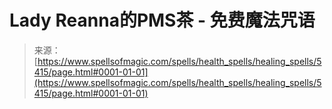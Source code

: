 <!--yml

category: 未分类

date: 2024-06-12 18:39:32

-->

# Lady Reanna的PMS茶 - 免费魔法咒语

> 来源：[https://www.spellsofmagic.com/spells/health_spells/healing_spells/5415/page.html#0001-01-01](https://www.spellsofmagic.com/spells/health_spells/healing_spells/5415/page.html#0001-01-01)
